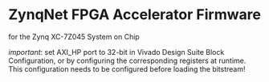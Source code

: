 # ZynqNet FPGA Accelerator Firmware

for the Zynq XC-7Z045 System on Chip

*important*: set AXI_HP port to 32-bit in Vivado Design Suite Block Configuration, or by configuring the corresponding registers at runtime. This configuration needs to be configured before loading the bitstream!
